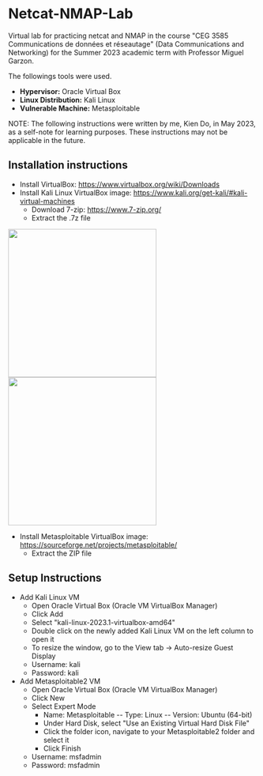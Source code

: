 # Netcat-NMAP-Lab
Virtual lab for practicing netcat and NMAP in the course "CEG 3585 Communications de données et réseautage" (Data Communications and Networking) for the Summer 2023 academic term with Professor Miguel Garzon. 

The followings tools were used.
- **Hypervisor:** Oracle Virtual Box
- **Linux Distribution:** Kali Linux
- **Vulnerable Machine:** Metasploitable

NOTE: The following instructions were written by me, Kien Do, in May 2023, as a self-note for learning purposes. These instructions may not be applicable in the future.

## Installation instructions
- Install VirtualBox: https://www.virtualbox.org/wiki/Downloads
- Install Kali Linux VirtualBox image: https://www.kali.org/get-kali/#kali-virtual-machines
  - Download 7-zip: https://www.7-zip.org/
  - Extract the .7z file
<img src="https://github.com/kienmarkdo/Netcat-NMAP-Lab/assets/67518620/7bd16831-1e26-4bac-9f47-2785c9ab86f9" width="300px">
<img src="https://github.com/kienmarkdo/Netcat-NMAP-Lab/assets/67518620/133a6f3b-30ca-4f00-93fe-3c58165907d1" width="300px">

- Install Metasploitable VirtualBox image: https://sourceforge.net/projects/metasploitable/ 
  - Extract the ZIP file

## Setup Instructions
- Add Kali Linux VM
  - Open Oracle Virtual Box (Oracle VM VirtualBox Manager)
  - Click Add
  - Select "kali-linux-2023.1-virtualbox-amd64"
  - Double click on the newly added Kali Linux VM on the left column to open it
  - To resize the window, go to the View tab -> Auto-resize Guest Display
  - Username: kali
  - Password: kali
- Add Metasploitable2 VM
  - Open Oracle Virtual Box (Oracle VM VirtualBox Manager)
  - Click New
  - Select Expert Mode
    - Name: Metasploitable -- Type: Linux -- Version: Ubuntu (64-bit)
    - Under Hard Disk, select "Use an Existing Virtual Hard Disk File"
    - Click the folder icon, navigate to your Metasploitable2 folder and select it
    - Click Finish
  - Username: msfadmin
  - Password: msfadmin
<!-- - Additional Configurations
  - On Oracle VM VirtualBox Manager
  - File -> Preferences -> Network -->

<!-- <img src="https://github.com/kienmarkdo/Netcat-NMAP-Lab/assets/67518620/a91570af-9d90-42bc-85fe-290d1207068c" width="500px"> -->
